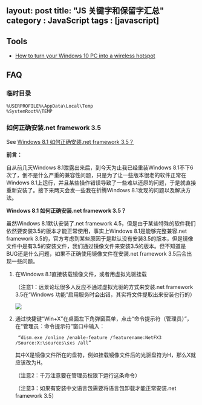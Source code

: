 layout: post
title: "JS 关键字和保留字汇总"
category : JavaScript
tags : [javascript]
---

## Tools

- [How to turn your Windows 10 PC into a wireless hotspot](http://www.windowscentral.com/how-turn-your-windows-10-pc-wireless-hotspot)

## FAQ

### 临时目录

    %USERPROFILE%\AppData\Local\Temp
    %SystemRoot%\TEMP 


### 如何正确安装.net framework 3.5

See [Windows 8.1 如何正确安装.net framework 3.5？](http://www.97world.com/archives/2782)

__前言：__

自从前几天Windows 8.1泄露出来后，到今天为止我已经重装Windows 8.1不下6次了，倒不是什么严重的兼容性问题，只是为了让一些版本很老的软件正常在Windows 8.1上运行，并且某些操作错误导致了一些难以还原的问题，于是就直接重新安装了。接下来两天会发一些我在折腾Windows 8.1发现的问题以及解决方法。

__Windows 8.1 如何正确安装.net framework 3.5？__

虽然Windows 8.1默认安装了.net framework 4.5，但是由于某些特殊的软件我们依然要安装3.5的版本才能正常使用，事实上Windows 8.1是能够完整兼容.net framework 3.5的，官方考虑到某些原因于是默认没有安装3.5的版本，但是镜像文件中是有3.5的安装文件，我们通过镜像文件来安装3.5的版本。但不知道是BUG还是什么问题，如果不正确使用镜像文件在安装.net framework 3.5后会出现一些问题。

1. 在Windows 8.1直接装载镜像文件，或者用虚拟光驱挂载

    （注意1：远景论坛很多人反应不通过虚拟光驱的方式来安装.net framework 3.5在“Windows 功能”启用服务时会出错，其实将文件提取出来安装也行的）

    [![](http://worldcom.b0.upaiyun.com/97worldcom/201309/2013-09-04_233337.png)](http://worldcom.b0.upaiyun.com/97worldcom/201309/2013-09-04_233337.png)

2. 通过快捷键“Win+X”在桌面左下角弹窗菜单，点击“命令提示符（管理员）”，在“管理员：命令提示符”窗口中输入：

        “dism.exe /online /enable-feature /featurename:NetFX3 /Source:X:\sources\sxs /all”

    其中X是镜像文件所在的盘符，例如挂载镜像文件后的光驱盘符为H，那么X就应该改为H。

    （注意2：千万注意要在管理员权限下运行这条命令）

    （注意3：如果有安装中文语言包需要将语言包卸载才能正常安装.net framework 3.5）
